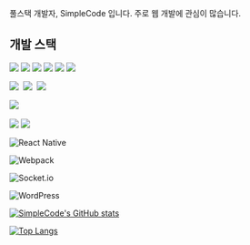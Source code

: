 풀스택 개발자, SimpleCode 입니다.
주로 웹 개발에 관심이 많습니다.

## 개발 스택
<img src="https://img.shields.io/badge/HTML5-E34F26?style=flat-square&logo=HTML5&logoColor=white"/> <img src="https://img.shields.io/badge/CSS3-1572B6?style=flat-square&logo=CSS3&logoColor=white"/> <img src="https://img.shields.io/badge/JavaScript-F7DF1E?style=flat-square&logo=JavaScript&logoColor=white"/> <img src="https://img.shields.io/badge/jQuery-0769ad?style=flat-square&logo=jQuery&logoColor=white"/>  <img src="https://img.shields.io/badge/Vue-4FC08D?style=flat-square&logo=vue.js&logoColor=white"/>  <img src="https://img.shields.io/badge/React-61DAFB?style=flat-square&logo=react&logoColor=white"/> 

<img src="https://img.shields.io/badge/PHP-777BB4?style=flat-square&logo=php&logoColor=white"/>&nbsp; <img src="https://img.shields.io/badge/Node.js-43853d?style=flat-square&logo=node.js&logoColor=white"/>&nbsp; <img src="https://img.shields.io/badge/Spring%20Boot-6DB33F?style=flat-square&logo=springboot&logoColor=white" />

<img src="https://img.shields.io/badge/MySQL-4479A1?style=flat-square&logo=mysql&logoColor=white"/>&nbsp;

<img src="https://img.shields.io/badge/Electron.js-47848F?style=flat-square&logo=electron&logoColor=white"/> <img src="https://img.shields.io/badge/Flutter-02569B?style=flat-square&logo=flutter&logoColor=white"/>

![React Native](https://img.shields.io/badge/react_native-%2320232a.svg?style=flat-square&logo=react&logoColor=%2361DAFB)

![Webpack](https://img.shields.io/badge/webpack-%238DD6F9.svg?style=flat-square&logo=webpack&logoColor=black)

![Socket.io](https://img.shields.io/badge/Socket.io-black?style=flat-square&logo=socket.io&badgeColor=010101)

![WordPress](https://img.shields.io/badge/WordPress-%23117AC9.svg?style=flat-square&logo=WordPress&logoColor=white)

[![SimpleCode's GitHub stats](https://github-readme-stats.vercel.app/api?username=smaker&show_icons=true)](https://github.com/smaker/github-readme-stats)

[![Top Langs](https://github-readme-stats.vercel.app/api/top-langs/?username=anuraghazra)](https://github.com/anuraghazra/github-readme-stats)
